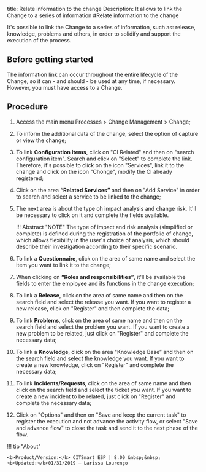 title: Relate information to the change
Description: It allows to link the Change to a series of information
#Relate information to the change

It's possible to link the Change to a series of information, such as: release, knowledge, problems and others, in order to solidify and support the execution of the process.

Before getting started
----------------

The information link can occur throughout the entire lifecycle of the Change, so
it can - and should - be used at any time, if necessary. However,
you must have access to a Change.

Procedure
-------------

1.  Access the main menu Processes \>
    Change Management \> Change;

2.  To inform the additional data of the change, select the option of capture
    or view the change;

3.  To link **Configuration Items**, click on "CI Related" and then on "search configuration
    item". Search and click on "Select" to complete the link. Therefore, it's possible to
    click on the icon "Services", link it to the change and click on the icon "Chonge",
    modify the CI already registered;

4.  Click on the area **“Related Services”** and then on "Add Service" in order to
    search and select a service to be linked to the change;

5.  The next area is about the type oh impact analysis and change risk. It'll be
    necessary to click on it and complete the fields available.

    !!! Abstract "NOTE"
        The type of impact and risk analysis (simplified or complete) is defined
        during the registration of the portfolio of change, which allows flexibility
        in the user's choice of analysis, which should describe their
        investigation according to their specific scenario.

6.  To link a **Questionnaire**, click on the area of same name and select the item
    you want to link it to the change;

7.  When clicking on **“Roles and responsibilities”**, it'll be available the fields to
    enter the employee and its functions in the change execution;

8.  To link a **Release**, click on the area of same name and then on the search field
    and select the release you want. If you want to register a new release, click
    on "Register" and then complete the data;

9.  To link **Problems**, click on the area of same name and then on the search field
    and select the problem you want. If you want to create a new problem to be related,
    just click on "Register" and complete the necessary data;

10. To link a **Knowledge**, click on the area "Knowledge Base” and then on the search
    field and select the knowledge you want. If you want to create a new knowledge,
    click on "Register" and complete the necessary data;

11. To link **Incidents/Requests**, click on the area of same name and then click on
    the search field and select the ticket you want. If you want to create a new
    incident to be related, just click on "Register" and complete the necessary data;

12. Click on "Options" and then on "Save and keep the current task" to register the execution
    and not advance the activity flow, or select "Save and advance flow" to close the task
    and send it to the next phase of the flow.
    
!!! tip "About"

    <b>Product/Version:</b> CITSmart ESP | 8.00 &nbsp;&nbsp;
    <b>Updated:</b>01/31/2019 – Larissa Lourenço

